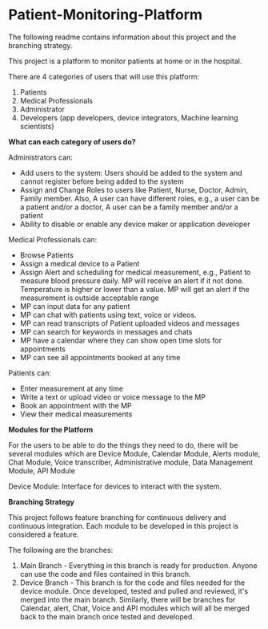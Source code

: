 # Patient-Monitoring-Platform

The following readme contains information about this project and the branching strategy.

This project is a platform to monitor patients at home or in the hospital.

There are 4 categories of users that will use this platform:
1. Patients
2. Medical Professionals
3. Administrator
4. Developers (app developers, device integrators, Machine learning scientists)

**What can each category of users do?**

Administrators can:
- Add users to the system: Users should be added to the system and cannot register before being added to the system
- Assign and Change Roles to users like Patient, Nurse, Doctor, Admin, Family member. Also, A user can have different roles, e.g., a user can be a patient and/or a doctor, A user can be a family member and/or a patient
- Ability to disable or enable any device maker or application developer

Medical Professionals can:
- Browse Patients
- Assign a medical device to a Patient
- Assign Alert and scheduling for medical measurement, e.g., Patient to measure blood pressure daily.  MP will receive an alert if it not done. Temperature is higher or lower than a value.  MP will get an alert if the measurement is outside acceptable range
- MP can input data for any patient
- MP can chat with patients using text, voice or videos.
- MP can read transcripts of Patient uploaded videos and messages
- MP can search for keywords in messages and chats
- MP have a calendar where they can show open time slots for appointments
- MP can see all appointments booked at any time

Patients can:
- Enter measurement at any time
- Write a text or upload video or voice message to the MP
- Book an appointment with the MP
- View their medical measurements

**Modules for the Platform**

For the users to be able to do the things they need to do, there will be several modules which are Device Module, Calendar Module, Alerts module, Chat Module, Voice transcriber, Administrative module, Data Management Module, API Module

Device Module: 
Interface for devices to interact with the system.

**Branching Strategy**

This project follows feature branching for continuous delivery and continuous integration. Each module to be developed in this project is considered a feature.

The following are the branches:
1. Main Branch - Everything in this branch is ready for production. Anyone can use the code and files contained in this branch.
2. Device Branch - This branch is for the code and files needed for the device module. Once developed, tested and pulled and reviewed, it's merged into the main branch.
Similarly, there will be branches for Calendar, alert, Chat, Voice and API modules which will all be merged back to the main branch once tested and developed.


